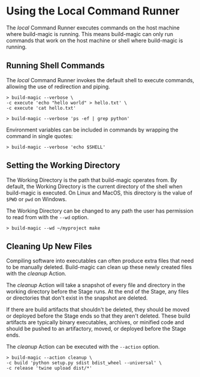 # Using the Local Command Runner

The *local* Command Runner executes commands on the host machine where build-magic is running. This means build-magic can only run commands that work on the host machine or shell where build-magic is running.

## Running Shell Commands

The *local* Command Runner invokes the default shell to execute commands, allowing the use of redirection and piping.

```text
> build-magic --verbose \
-c execute 'echo "hello world" > hello.txt' \
-c execute 'cat hello.txt'
```

```text
> build-magic --verbose 'ps -ef | grep python'
```

Environment variables can be included in commands by wrapping the command in single quotes:

```text
> build-magic --verbose 'echo $SHELL'
```

## Setting the Working Directory

The Working Directory is the path that build-magic operates from. By default, the Working Directory is the current directory of the shell when build-magic is executed. On Linux and MacOS, this directory is the value of `$PWD` or `pwd` on Windows.

The Working Directory can be changed to any path the user has permission to read from with the `--wd` option.

```text
> build-magic --wd ~/myproject make
```

## Cleaning Up New Files

Compiling software into executables can often produce extra files that need to be manually deleted. Build-magic can clean up these newly created files with the *cleanup* Action.

The *cleanup* Action will take a snapshot of every file and directory in the working directory before the Stage runs. At the end of the Stage, any files or directories that don't exist in the snapshot are deleted.

If there are build artifacts that shouldn't be deleted, they should be moved or deployed before the Stage ends so that they aren't deleted. These build artifacts are typically binary executables, archives, or minified code and should be pushed to an artifactory, moved, or deployed before the Stage ends.

The *cleanup* Action can be executed with the `--action` option.

```text
> build-magic --action cleanup \
-c build 'python setup.py sdist bdist_wheel --universal' \
-c release 'twine upload dist/*'
```
